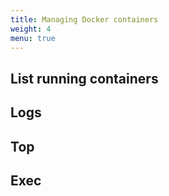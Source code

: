 ```yaml
---
title: Managing Docker containers
weight: 4
menu: true
---
```


## List running containers

## Logs

## Top

## Exec
